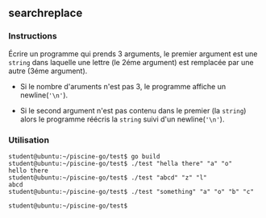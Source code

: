 ## searchreplace

### Instructions

Écrire un programme qui prends 3 arguments, le premier argument est une `string` dans laquelle une lettre (le 2éme argument) est remplacée par une autre (3éme argument).

- Si le nombre d'aruments n'est pas 3, le programme affiche un newline(`'\n'`).

- Si le second argument n'est pas contenu dans le premier (la `string`) alors le programme réécris la `string` suivi d'un newline(`'\n'`).

### Utilisation

```console
student@ubuntu:~/piscine-go/test$ go build
student@ubuntu:~/piscine-go/test$ ./test "hella there" "a" "o"
hello there
student@ubuntu:~/piscine-go/test$ ./test "abcd" "z" "l"
abcd
student@ubuntu:~/piscine-go/test$ ./test "something" "a" "o" "b" "c"

student@ubuntu:~/piscine-go/test$
```
